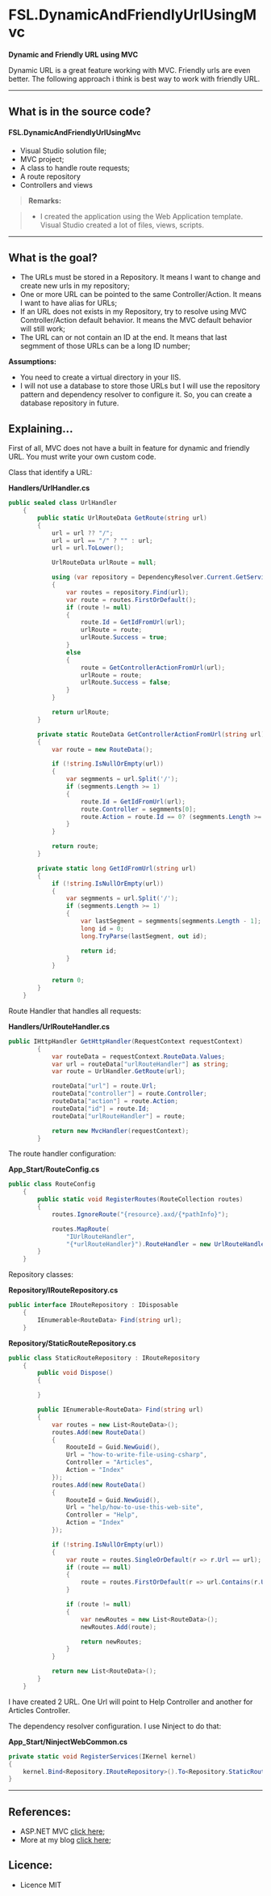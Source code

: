 # FSL.DynamicAndFriendlyUrlUsingMvc

**Dynamic and Friendly URL using MVC**

Dynamic URL is a great feature working with MVC. Friendly urls are even better. The following approach i think is best way to work with friendly URL.

---

What is in the source code?
---

#### <i class="icon-file"></i> FSL.DynamicAndFriendlyUrlUsingMvc

- Visual Studio solution file;
- MVC project;
- A class to handle route requests; 
- A route repository
- Controllers and views

> **Remarks:**

> - I created the application using the Web Application template. Visual Studio created a lot of files, views, scripts. 

---

What is the goal?
---

- The URLs must be stored in a Repository. It means I want to change and create new urls in my repository;
- One or more URL can be pointed to the same Controller/Action. It means I want to have alias for URLs;
- If an URL does not exists in my Repository, try to resolve using MVC Controller/Action default behavior. It means the MVC default behavior will still work;
- The URL can or not contain an ID at the end. It means that last segmment of those URLs can be a long ID number;

**Assumptions:**
- You need to create a virtual directory in your IIS.
- I will not use a database to store those URLs but I will use the repository pattern and dependency resolver to configure it. So, you can create a database repository in future.


Explaining...
---

First of all, MVC does not have a built in feature for dynamic and friendly URL. You must write your own custom code.

Class that identify a URL:

**Handlers/UrlHandler.cs**
```csharp
public sealed class UrlHandler
    {
        public static UrlRouteData GetRoute(string url)
        {
            url = url ?? "/";
            url = url == "/" ? "" : url;
            url = url.ToLower();

            UrlRouteData urlRoute = null;

            using (var repository = DependencyResolver.Current.GetService<IRouteRepository>())
            {
                var routes = repository.Find(url);
                var route = routes.FirstOrDefault();
                if (route != null)
                {
                    route.Id = GetIdFromUrl(url);
                    urlRoute = route;
                    urlRoute.Success = true;
                }
                else
                {
                    route = GetControllerActionFromUrl(url);
                    urlRoute = route;
                    urlRoute.Success = false;
                }
            }

            return urlRoute;
        }

        private static RouteData GetControllerActionFromUrl(string url)
        {
            var route = new RouteData();

            if (!string.IsNullOrEmpty(url))
            {
                var segmments = url.Split('/');
                if (segmments.Length >= 1)
                {
                    route.Id = GetIdFromUrl(url);
                    route.Controller = segmments[0];
                    route.Action = route.Id == 0? (segmments.Length >= 2? segmments[1] : route.Action) : route.Action;
                }
            }

            return route;
        }

        private static long GetIdFromUrl(string url)
        {
            if (!string.IsNullOrEmpty(url))
            {
                var segmments = url.Split('/');
                if (segmments.Length >= 1)
                {
                    var lastSegment = segmments[segmments.Length - 1];
                    long id = 0;
                    long.TryParse(lastSegment, out id);

                    return id;
                }
            }

            return 0;
        }
    }
```

Route Handler that handles all requests:

**Handlers/UrlRouteHandler.cs**
```csharp
public IHttpHandler GetHttpHandler(RequestContext requestContext)
        {
            var routeData = requestContext.RouteData.Values;
            var url = routeData["urlRouteHandler"] as string;
            var route = UrlHandler.GetRoute(url);

            routeData["url"] = route.Url;
            routeData["controller"] = route.Controller;
            routeData["action"] = route.Action;
            routeData["id"] = route.Id;
            routeData["urlRouteHandler"] = route;

            return new MvcHandler(requestContext);
        }
```

The route handler configuration:

**App_Start/RouteConfig.cs**
```csharp
public class RouteConfig
    {
        public static void RegisterRoutes(RouteCollection routes)
        {
            routes.IgnoreRoute("{resource}.axd/{*pathInfo}");

            routes.MapRoute(
                "IUrlRouteHandler",
                "{*urlRouteHandler}").RouteHandler = new UrlRouteHandler();
        }
    }
```

Repository classes:

**Repository/IRouteRepository.cs**
```csharp
public interface IRouteRepository : IDisposable
    {
        IEnumerable<RouteData> Find(string url);
    }
```

**Repository/StaticRouteRepository.cs**
```csharp
public class StaticRouteRepository : IRouteRepository
    {
        public void Dispose()
        {

        }

        public IEnumerable<RouteData> Find(string url)
        {
            var routes = new List<RouteData>();
            routes.Add(new RouteData()
            {
                RoouteId = Guid.NewGuid(),
                Url = "how-to-write-file-using-csharp",
                Controller = "Articles",
                Action = "Index"
            });
            routes.Add(new RouteData()
            {
                RoouteId = Guid.NewGuid(),
                Url = "help/how-to-use-this-web-site",
                Controller = "Help",
                Action = "Index"
            });

            if (!string.IsNullOrEmpty(url))
            {
                var route = routes.SingleOrDefault(r => r.Url == url);
                if (route == null)
                {
                    route = routes.FirstOrDefault(r => url.Contains(r.Url)) ?? routes.FirstOrDefault(r => r.Url.Contains(url));
                }

                if (route != null)
                {
                    var newRoutes = new List<RouteData>();
                    newRoutes.Add(route);

                    return newRoutes;
                }
            }

            return new List<RouteData>();
        }
    }
```

I have created 2 URL. One Url will point to Help Controller and another for Articles Controller.

The dependency resolver configuration. I use Ninject to do that:

**App_Start/NinjectWebCommon.cs**
```csharp
private static void RegisterServices(IKernel kernel)
{
    kernel.Bind<Repository.IRouteRepository>().To<Repository.StaticRouteRepository>();
}
```

----------

References:
---

- ASP.NET MVC [click here][1];
- More at my blog [click here][2];

Licence:
---

- Licence MIT


  [1]: https://www.asp.net/mvc
  [2]: http://www.fabiosilvalima.com.br
